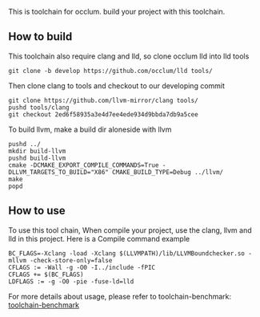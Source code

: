This is toolchain for occlum. build your project with this toolchain.  
## How to build
This toolchain also require clang and lld, so clone occlum lld into lld tools
```
git clone -b develop https://github.com/occlum/lld tools/
```
Then clone clang to tools and checkout to our developing commit
```
git clone https://github.com/llvm-mirror/clang tools/
pushd tools/clang
git checkout 2ed6f58935a3e4d7ee4ede934d9bbda7db9a5cee
```

To build llvm, make a build dir aloneside with llvm
```
pushd ../
mkdir build-llvm
pushd build-llvm
cmake -DCMAKE_EXPORT_COMPILE_COMMANDS=True -DLLVM_TARGETS_TO_BUILD="X86" CMAKE_BUILD_TYPE=Debug ../llvm/
make
popd
```

## How to use
To use this tool chain, When compile your project, use the clang, llvm and lld in this project.
Here is a Compile command example
```
BC_FLAGS=-Xclang -load -Xclang $(LLVMPATH)/lib/LLVMBoundchecker.so -mllvm -check-store-only=false
CFLAGS := -Wall -g -O0 -I../include -fPIC
CFLAGS += $(BC_FLAGS)
LDFLAGS := -g -O0 -pie -fuse-ld=lld 
```

For more details about usage, please refer to toolchain-benchmark: [toolchain-benchmark](https://github.com/occlum/toolchain-benchmark)

